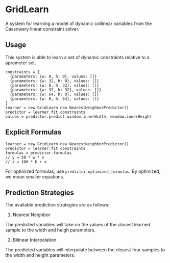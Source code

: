 GridLearn
=========

A system for learning a model of dynamic collinear variables from the Cassowary
linear constraint solver.

Usage
-----

This system is able to learn a set of dynamic constraints relative to a
aprameter set.

```
constraints = [
  {parameters: {w: 0, h: 0}, values: []}
  {parameters: {w: 32, h: 0}, values: []}
  {parameters: {w: 0, h: 32}, values: []}
  {parameters: {w: 32, h: 32}, values: []}
  {parameters: {w: 64, h: 0}, values: []}
  {parameters: {w: 0, h: 64}, values: []}
]
learner = new GridLearn new NearestNeighborPredictor()
predictor = learner.fit constraints
values = predictor.predict window.innerWidth, window.innerHeight
```

Explicit Formulas
-----------------

```
learner = new GridLearn new NearestNeighborPredictor()
predictor = learner.fit constraints
formulas = predictor.formulas
// y = 50 * w * x
// z = 100 * h + x
```

For optimized formulas, use `predictor.optimized_formulas`. By optimized, we
mean smaller equations.

Prediction Strategies
---------------------

The available prediction strategies are as follows:

1. Nearest Neighbor

The predicted variables will take on the values of the closest learned sample
to the width and heigh parameters.

2. Bilinear Interpolation

The predicted variables will interpolate between the closest four samples to
the width and height parameters.
